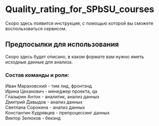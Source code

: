 # Quality_rating_for_SPbSU_courses
Скоро здесь появится инструкция, с помощью которой вы сможете воспользоваться сервисом.
## Предпосылки для использования
Скоро здесь будет описано, в каком формате вам нужно иметь исходные данные для анализа.
### Состав команды и роли:
Иван Мараховский - тим лид, фронтэнд <br>
Ирина Цеханович - менеджер проекта, qa <br>
Глазырин Антон - аналитик, анализ данных <br>
Дмитрий Давыдов - анализ данных <br>
Светлана Сорокина - анализ данных <br>
Константин Кудрявцев - препроцессинг данных <br>
Виктор Зелюков - бекэнд
